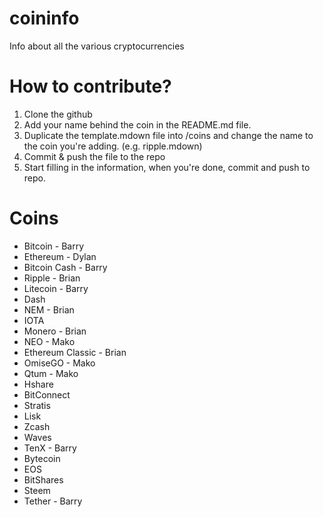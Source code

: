 # coininfo
Info about all the various cryptocurrencies

# How to contribute?

1. Clone the github
2. Add your name behind the coin in the README.md file.
3. Duplicate the template.mdown file into /coins and change the name to the coin you're adding. (e.g. ripple.mdown)
4. Commit & push the file to the repo
5. Start filling in the information, when you're done, commit and push to repo.

# Coins

+ Bitcoin - Barry
+ Ethereum - Dylan
+ Bitcoin Cash - Barry
+ Ripple - Brian
+ Litecoin - Barry
+ Dash
+ NEM - Brian
+ IOTA
+ Monero - Brian
+ NEO - Mako
+ Ethereum Classic - Brian
+ OmiseGO - Mako
+ Qtum - Mako
+ Hshare
+ BitConnect
+ Stratis
+ Lisk
+ Zcash
+ Waves
+ TenX - Barry 
+ Bytecoin
+ EOS
+ BitShares
+ Steem
+ Tether - Barry
